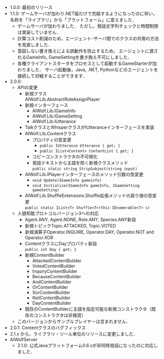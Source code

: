 ﻿* 1.0.0: 最初のリリース
* 1.1.0: ゲームサーバが加わり.NET版だけで完結するようになったのに伴い，
名称を「ライブラリ」から「プラットフォーム」に変えました．
  * ゲームサーバが加わりました．
ただし，発話文字列チェックと時間制限は実装していません．
  * 計算コスト削減のため，エージェント-サーバ間でのクラスの共用の方法を見直しました．
  * 意図しない書き換えによる誤動作を防止するため，
エージェントに渡されるGameInfo, GameSettingを書き換え不可にしました．
  * 各種クライアントスタータをプロセスとして起動するGameStarterが加わりました．
サーバ起動後，Java, .NET, Pythonなどのエージェントを接続して対戦することができます．
* 2.0.0:
  * APIの変更
    * 新規クラス  
      AIWolf.Lib.AbstractRoleAssignPlayer
    * 新規インターフェース
      * AIWolf.Lib.IGameInfo
      * AIWolf.Lib.IGameSetting
      * AIWolf.Lib.IUtterance
    * TalkクラスとWhisperクラスがIUtteranceインターフェースを実装
    * AIWolf.Lib.Contentクラス
      * プロパティの型変更
        * `public IUtterance Utterance { get; }`
        * `public IList<Content> ContentList { get; }`
      * コピーコンストラクタの不可視化
      * 発話テキストから主語を除く新規クラスメソッド  
        `public static string StripSubject(string input)`
    * AIWolf.Lib.IPlayerインターフェースのメソッド引数の型変更
      * `void Update(IGameInfo gameinfo)`
      * `void Initialize(IGameInfo gameInfo, IGameSetting gameSetting)`
    * AIWolf.Lib.ShuffleExtensions.Shuffle拡張メソッドの戻り値の型変更  
      `public static IList<T> Shuffle<T>(this IEnumerable<T> s)`
  * 人狼知能プロトコルバージョン3への対応
    * Agent.ANY, Agent.NONE, Role.ANY, Species.ANY新設
    * 新規トピックTopic.ATTACKED, Topic.VOTED
    * 新規演算子Operator.INQUIRE, Operator.DAY, Operator.NOT and Operator.XOR
    * ContentクラスにDayプロパティ新設  
      `public int Day { get; }`
    * 新規ContentBuilder
      * AttackedContentBuilder
      * VotedContentBuilder
      * InquiryContentBuilder
      * BecauseContentBuilder
      * AndContentBuilder
      * OrContentBuilder
      * XorContentBuilder
      * NotContentBuilder
      * DayContentBuilder
    * 既存のContentBuilderに主語を指定可能な新規コンストラクタ（既存のコンストラクタは非推奨）
  * このバージョンからサンプルプレイヤーは含まれません．
* 2.0.1: Contentクラスのバグフィックス
* 2.1.x から，ライブラリ・ツール単位のリリースに変更しました．
* AIWolfServer
  * 2.1.0: 公式Javaプラットフォーム0.6.xが非同時発話になったのに対応しました．
